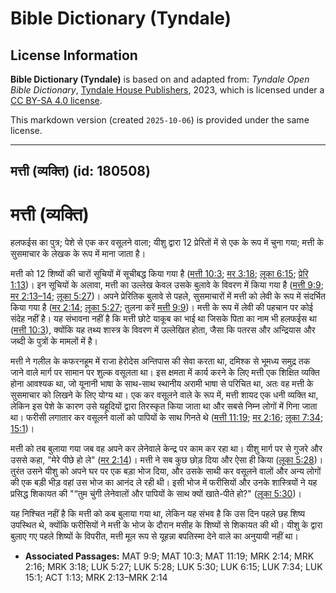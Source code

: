 # Bible Dictionary (Tyndale)

## License Information

**Bible Dictionary (Tyndale)** is based on and adapted from: _Tyndale Open Bible Dictionary_, [Tyndale House Publishers](https://tyndaleopenresources.com/), 2023, which is licensed under a [CC BY-SA 4.0 license](https://creativecommons.org/licenses/by-sa/4.0/legalcode.en).

This markdown version (created `2025-10-06`) is provided under the same license.



--------------------------------

## मत्ती (व्यक्ति) (id: 180508)

मत्ती (व्यक्ति)
===============

हलफईस का पुत्र; पेशे से एक कर वसूलने वाला; यीशु द्वारा 12 प्रेरितों में से एक के रूप में चुना गया; मत्ती के सुसमाचार के लेखक के रूप में माना जाता है।

मत्ती को 12 शिष्यों की चारों सूचियों में सूचीबद्ध किया गया है ([मत्ती 10:3](https://ref.ly/Matt10:3); [मर 3:18](https://ref.ly/Mark3:18); [लूका 6:15](https://ref.ly/Luke6:15); [प्रेरि 1:13](https://ref.ly/Acts1:13))। इन सूचियों के अलावा, मत्ती का उल्लेख केवल उसके बुलावे के विवरण में किया गया है ([मत्ती 9:9](https://ref.ly/Matt9:9); [मर 2:13–14](https://ref.ly/Mark2:13-Mark2:14); [लूका 5:27](https://ref.ly/Luke5:27))। अपने प्रेरितिक बुलावे से पहले, सुसमाचारों में मत्ती को लेवी के रूप में संदर्भित किया गया है ([मर 2:14](https://ref.ly/Mark2:14); [लूका 5:27](https://ref.ly/Luke5:27); तुलना करें [मत्ती 9:9](https://ref.ly/Matt9:9))। मत्ती के रूप में लेवी की पहचान पर कोई संदेह नहीं है। यह संभावना नहीं है कि मत्ती छोटे याकूब का भाई था जिसके पिता का नाम भी हलफईस था ([मत्ती 10:3](https://ref.ly/Matt10:3)), क्योंकि यह तथ्य शास्त्र के विवरण में उल्लेखित होता, जैसा कि पतरस और अन्द्रियास और जब्दी के पुत्रों के मामलों में है।

मत्ती ने गलील के कफरनहूम में राजा हेरोदेस अन्तिपास की सेवा करता था, दमिश्क से भूमध्य समुद्र तक जाने वाले मार्ग पर सामान पर शुल्क वसूलता था। इस क्षमता में कार्य करने के लिए मत्ती एक शिक्षित व्यक्ति होना आवश्यक था, जो यूनानी भाषा के साथ\-साथ स्थानीय अरामी भाषा से परिचित था, अतः वह मत्ती के सुसमाचार को लिखने के लिए योग्य था। एक कर वसूलने वाले के रूप में, मत्ती शायद एक धनी व्यक्ति था, लेकिन इस पेशे के कारण उसे यहूदियों द्वारा तिरस्कृत किया जाता था और सबसे निम्न लोगों में गिना जाता था। फरीसी लगातार कर वसूलने वालों को पापियों के साथ गिनते थे ([मत्ती 11:19](https://ref.ly/Matt11:19); [मर 2:16](https://ref.ly/Mark2:16); [लूका 7:34](https://ref.ly/Luke7:34); [15:1](https://ref.ly/Luke15:1))।

मत्ती को तब बुलाया गया जब वह अपने कर लेनेवाले केन्द्र पर काम कर रहा था। यीशु मार्ग पर से गुजरे और उससे कहा, "मेरे पीछे हो ले" ([मर 2:14](https://ref.ly/Mark2:14))। मत्ती ने सब कुछ छोड़ दिया और ऐसा ही किया ([लूका 5:28](https://ref.ly/Luke5:28))। तुरंत उसने यीशु को अपने घर पर एक बड़ा भोज दिया, और उसके साथी कर वसूलने वालों और अन्य लोगों की एक बड़ी भीड़ वहां उस भोज का आनंद ले रही थी। इसी भोज में फरीसियों और उनके शास्त्रियों ने यह प्रसिद्ध शिकायत की "“तुम चुंगी लेनेवालों और पापियों के साथ क्यों खाते\-पीते हो?" ([लूका 5:30](https://ref.ly/Luke5:30))।

यह निश्चित नहीं है कि मत्ती को कब बुलाया गया था, लेकिन यह संभव है कि उस दिन पहले छह शिष्य उपस्थित थे, क्योंकि फरीसियों ने मत्ती के भोज के दौरान मसीह के शिष्यों से शिकायत की थी। यीशु के द्वारा बुलाए गए पहले शिष्यों के विपरीत, मत्ती मूल रूप से यूहन्ना बपतिस्मा देने वाले का अनुयायी नहीं था।

* **Associated Passages:** MAT 9:9; MAT 10:3; MAT 11:19; MRK 2:14; MRK 2:16; MRK 3:18; LUK 5:27; LUK 5:28; LUK 5:30; LUK 6:15; LUK 7:34; LUK 15:1; ACT 1:13; MRK 2:13–MRK 2:14

